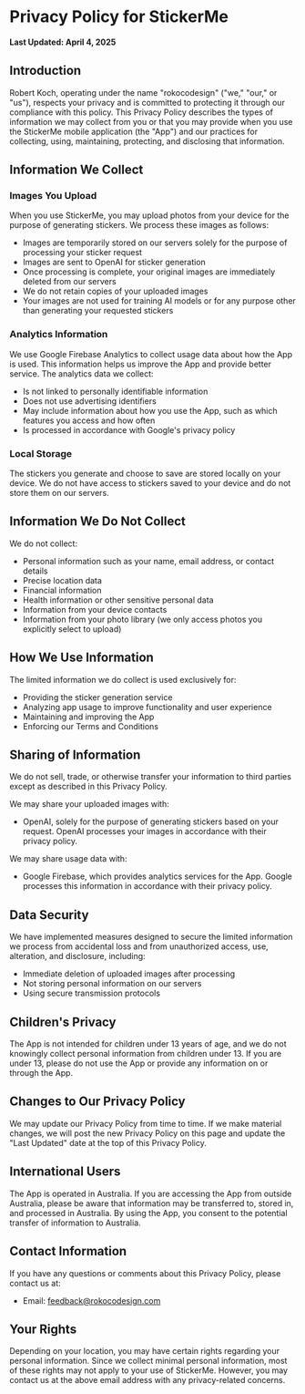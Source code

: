 # Privacy Policy for StickerMe

**Last Updated: April 4, 2025**

## Introduction

Robert Koch, operating under the name "rokocodesign" ("we," "our," or "us"), respects your privacy and is committed to protecting it through our compliance with this policy. This Privacy Policy describes the types of information we may collect from you or that you may provide when you use the StickerMe mobile application (the "App") and our practices for collecting, using, maintaining, protecting, and disclosing that information.

## Information We Collect

### Images You Upload

When you use StickerMe, you may upload photos from your device for the purpose of generating stickers. We process these images as follows:
- Images are temporarily stored on our servers solely for the purpose of processing your sticker request
- Images are sent to OpenAI for sticker generation
- Once processing is complete, your original images are immediately deleted from our servers
- We do not retain copies of your uploaded images
- Your images are not used for training AI models or for any purpose other than generating your requested stickers

### Analytics Information

We use Google Firebase Analytics to collect usage data about how the App is used. This information helps us improve the App and provide better service. The analytics data we collect:
- Is not linked to personally identifiable information
- Does not use advertising identifiers
- May include information about how you use the App, such as which features you access and how often
- Is processed in accordance with Google's privacy policy

### Local Storage

The stickers you generate and choose to save are stored locally on your device. We do not have access to stickers saved to your device and do not store them on our servers.

## Information We Do Not Collect

We do not collect:
- Personal information such as your name, email address, or contact details
- Precise location data
- Financial information
- Health information or other sensitive personal data
- Information from your device contacts
- Information from your photo library (we only access photos you explicitly select to upload)

## How We Use Information

The limited information we do collect is used exclusively for:
- Providing the sticker generation service
- Analyzing app usage to improve functionality and user experience
- Maintaining and improving the App
- Enforcing our Terms and Conditions

## Sharing of Information

We do not sell, trade, or otherwise transfer your information to third parties except as described in this Privacy Policy.

We may share your uploaded images with:
- OpenAI, solely for the purpose of generating stickers based on your request. OpenAI processes your images in accordance with their privacy policy.

We may share usage data with:
- Google Firebase, which provides analytics services for the App. Google processes this information in accordance with their privacy policy.

## Data Security

We have implemented measures designed to secure the limited information we process from accidental loss and from unauthorized access, use, alteration, and disclosure, including:
- Immediate deletion of uploaded images after processing
- Not storing personal information on our servers
- Using secure transmission protocols

## Children's Privacy

The App is not intended for children under 13 years of age, and we do not knowingly collect personal information from children under 13. If you are under 13, please do not use the App or provide any information on or through the App.

## Changes to Our Privacy Policy

We may update our Privacy Policy from time to time. If we make material changes, we will post the new Privacy Policy on this page and update the "Last Updated" date at the top of this Privacy Policy.

## International Users

The App is operated in Australia. If you are accessing the App from outside Australia, please be aware that information may be transferred to, stored in, and processed in Australia. By using the App, you consent to the potential transfer of information to Australia.

## Contact Information

If you have any questions or comments about this Privacy Policy, please contact us at:
- Email: feedback@rokocodesign.com

## Your Rights

Depending on your location, you may have certain rights regarding your personal information. Since we collect minimal personal information, most of these rights may not apply to your use of StickerMe. However, you may contact us at the above email address with any privacy-related concerns.
